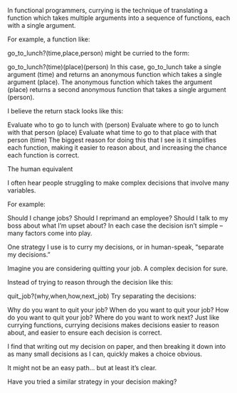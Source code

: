 In functional programmers, currying is the technique of translating a function which takes multiple arguments into a sequence of functions, each with a single argument.

For example, a function like:

go_to_lunch?(time,place,person)
might be curried to the form:

go_to_lunch?(time)(place)(person)
In this case, go_to_lunch take a single argument (time) and returns an anonymous function which takes a single argument (place). The anonymous function which takes the argument (place) returns a second anonymous function that takes a single argument (person).

I believe the return stack looks like this:

Evaluate who to go to lunch with (person)
Evaluate where to go to lunch with that person (place)
Evaluate what time to go to that place with that person (time)
The biggest reason for doing this that I see is it simplifies each function, making it easier to reason about, and increasing the chance each function is correct.

The human equivalent

I often hear people struggling to make complex decisions that involve many variables.

For example:

Should I change jobs?
Should I reprimand an employee?
Should I talk to my boss about what I’m upset about?
In each case the decision isn’t simple – many factors come into play.

One strategy I use is to curry my decisions, or in human-speak, “separate my decisions.”

Imagine you are considering quitting your job.  A complex decision for sure.

Instead of trying to reason through the decision like this:

quit_job?(why,when,how,next_job)
Try separating the decisions:

Why do you want to quit your job?
When do you want to quit your job?
How do you want to quit your job?
Where do you want to work next?
Just like currying functions, currying decisions makes decisions easier to reason about, and easier to ensure each decision is correct.

I find that writing out my decision on paper, and then breaking it down into as many small decisions as I can, quickly makes a choice obvious.

It might not be an easy path… but at least it’s clear.

Have you tried a similar strategy in your decision making?

